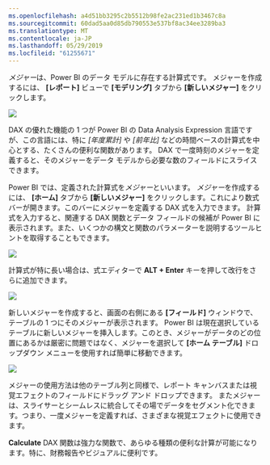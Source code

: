 ```yaml
---
ms.openlocfilehash: a4d51bb3295c2b5512b98fe2ac231ed1b3467c8a
ms.sourcegitcommit: 60dad5aa0d85db790553e537bf8ac34ee3289ba3
ms.translationtype: MT
ms.contentlocale: ja-JP
ms.lasthandoff: 05/29/2019
ms.locfileid: "61255671"
---
```

*メジャー*は、Power BI のデータ モデルに存在する計算式です。 メジャーを作成するには、 **[レポート]** ビューで **[モデリング]** タブから **[新しいメジャー]** をクリックします。

![](media/2-5-create-calculated-measures/2-5_1.png)

DAX の優れた機能の 1 つが Power BI の Data Analysis Expression 言語ですが、この言語には、特に *[年度累計]* や *[前年比]* などの時間ベースの計算式を中心とする、たくさんの便利な関数があります。 DAX で一度時刻のメジャーを定義すると、そのメジャーをデータ モデルから必要な数のフィールドにスライスできます。

Power BI では、定義された計算式を*メジャー*といいます。 *メジャー*を作成するには、 **[ホーム]** タブから **[新しいメジャー]** をクリックします。これにより数式バーが開きます。このバーにメジャーを定義する DAX 式を入力できます。 計算式を入力すると、関連する DAX 関数とデータ フィールドの候補が Power BI に表示されます。また、いくつかの構文と関数のパラメーターを説明するツールヒントを取得することもできます。

![](media/2-5-create-calculated-measures/2-5_2.png)

計算式が特に長い場合は、式エディターで **ALT + Enter** キーを押して改行をさらに追加できます。

![](media/2-5-create-calculated-measures/2-5_3.png)

新しいメジャーを作成すると、画面の右側にある **[フィールド]** ウィンドウで、テーブルの 1 つにそのメジャーが表示されます。 Power BI は現在選択しているテーブルに新しいメジャーを挿入します。このとき、メジャーがデータのどの位置にあるかは厳密に問題ではなく、メジャーを選択して **[ホーム テーブル]** ドロップダウン メニューを使用すれば簡単に移動できます。

![](media/2-5-create-calculated-measures/2-5_4.png)

メジャーの使用方法は他のテーブル列と同様で、レポート キャンバスまたは視覚エフェクトのフィールドにドラッグ アンド ドロップできます。 またメジャーは、スライサーとシームレスに統合してその場でデータをセグメント化できます。つまり、一度メジャーを定義すれば、さまざまな視覚エフェクトに使用できます。

**Calculate** DAX 関数は強力な関数で、あらゆる種類の便利な計算が可能になります。特に、財務報告やビジュアルに便利です。

